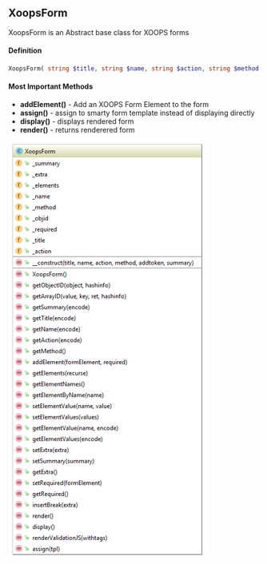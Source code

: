 ## XoopsForm

XoopsForm is an Abstract base class for XOOPS forms

#### Definition
```php
XoopsForm( string $title, string $name, string $action, string $method = "post" )
```

#### Most Important Methods
*   **addElement()** - Add an XOOPS Form Element to the form
*   **assign()** - assign to smarty form template instead of displaying directly
*   **display()** - displays rendered form
*   **render()** - returns renderered form



![](../../assets/uml/XoopsForm.png)

